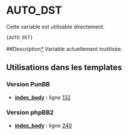 # AUTO_DST


Cette variable est utilisable directement.

```html
{AUTO_DST}
```

##Description[*](https://fa-tvars.appspot.com/var/AUTO_DST)
Variable actuellement inutilisée.

## Utilisations dans les templates

### Version PunBB
* __[index_body](../tpl/var/punbb/index_body.md#readme) :__ ligne [132](../tpl/src/punbb/index_body.tpl#L132)

### Version phpBB2
* __[index_body](../tpl/var/subsilver/index_body.md#readme) :__ ligne [240](../tpl/src/subsilver/index_body.tpl#L240)